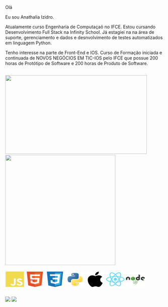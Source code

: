 Olá

Eu sou Anathalia Izidro.

Atualamente curso Engenharia de Computaçaõ no IFCE.
Estou cursando Desenvolvimento Full Stack na Infinity School.
Já estagiei na na área de suporte, gerenciamento e dados e desnvolvimento de testes automatizados em linguagem Python.

Tenho interesse na parte de Front-End e IOS.
Curso de Formação iniciada e continuada de NOVOS NEGÓCIOS EM TIC-IOS pelo IFCE que possue 200 horas de Protótipo de Software e 200 horas de Produto de Software.

##

<link rel="stylesheet" href="style.css">
 
<div class="grafico"> 
 <img height="250em" width="450em" src="https://github-readme-stats.vercel.app/api?username=anathaliaizidro&include_all_commits=true&cont_private=true&theme=e.g.dark&show_icons=true"/> 
 <img height="350em" width="350em" src="https://github-readme-stats.vercel.app/api/top-langs/?username=anathaliaizidro&layout=donut-vertical&langs_count=16&theme=e.g.dark"/>
</div>
    
<div style="display: inline_block"><br>
  <img align="center" alt="Ana-Js" height="50" width="60" src="https://raw.githubusercontent.com/devicons/devicon/master/icons/javascript/javascript-plain.svg">
  <img align="center" alt="Ana-HTML" height="50" width="60" src="https://raw.githubusercontent.com/devicons/devicon/master/icons/html5/html5-original.svg">
  <img align="center" alt="Ana-CSS" height="50" width="60" src="https://raw.githubusercontent.com/devicons/devicon/master/icons/css3/css3-original.svg">
  <img align="center" alt="Ana-Python" height="50" width="60" src="https://raw.githubusercontent.com/devicons/devicon/master/icons/python/python-original.svg">
  <img align="center" alt="Ana-Apple" height="50" width="60" src="https://raw.githubusercontent.com/devicons/devicon/master/icons/apple/apple-original.svg">
  <img align="center" alt="Ana-Reactjs" height="50" width="60" src="https://raw.githubusercontent.com/devicons/devicon/refs/heads/master/icons/react/react-original.svg">
  <img align="center" alt="Ana-Nodejs" height="50" width="60" src="https://raw.githubusercontent.com/devicons/devicon/refs/heads/master/icons/nodejs/nodejs-original-wordmark.svg">
</div>

##

<div class="contatos"> 
 <a href = "mailto:anathalia.izidro@gmail.com"><img src="https://img.shields.io/badge/-Gmail-%23333?style=for-the-badge&logo=gmail&logoColor=white" target="_blank"></a>
 <a href="https://www.linkedin.com/in/anathalia-izidro" target="_blank"><img src="https://img.shields.io/badge/-LinkedIn-%230077B5?style=for-the-badge&logo=linkedin&logoColor=white" target="_blank"></a>
</div>
  

